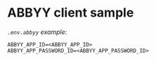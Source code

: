 # ABBYY client sample

_`.env.abbyy` example:_
```
ABBYY_APP_ID=<ABBYY_APP_ID>
ABBYY_APP_PASSWORD_ID=<ABBYY_APP_PASSWORD_ID>
```
